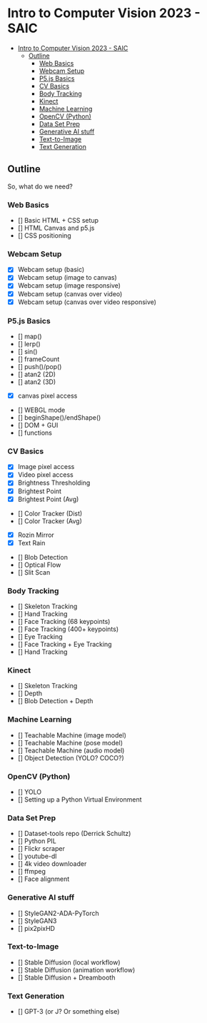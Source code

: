 # Intro to Computer Vision 2023 - SAIC

- [Intro to Computer Vision 2023 - SAIC](#intro-to-computer-vision-2023---saic)
  - [Outline](#outline)
    - [Web Basics](#web-basics)
    - [Webcam Setup](#webcam-setup)
    - [P5.js Basics](#p5js-basics)
    - [CV Basics](#cv-basics)
    - [Body Tracking](#body-tracking)
    - [Kinect](#kinect)
    - [Machine Learning](#machine-learning)
    - [OpenCV (Python)](#opencv-python)
    - [Data Set Prep](#data-set-prep)
    - [Generative AI stuff](#generative-ai-stuff)
    - [Text-to-Image](#text-to-image)
    - [Text Generation](#text-generation)

## Outline

So, what do we need?

### Web Basics

- [] Basic HTML + CSS setup
- [] HTML Canvas and p5.js
- [] CSS positioning

### Webcam Setup

- [x] Webcam setup (basic)
- [x] Webcam setup (image to canvas)
- [x] Webcam setup (image responsive)
- [x] Webcam setup (canvas over video)
- [x] Webcam setup (canvas over video responsive)

### P5.js Basics

- [] map()
- [] lerp()
- [] sin()
- [] frameCount
- [] push()/pop()
- [] atan2 (2D)
- [] atan2 (3D)
- [x] canvas pixel access
- [] WEBGL mode
- [] beginShape()/endShape()
- [] DOM + GUI
- [] functions

### CV Basics

- [x] Image pixel access
- [x] Video pixel access
- [x] Brightness Thresholding
- [x] Brightest Point
- [x] Brightest Point (Avg)
- [] Color Tracker (Dist)
- [] Color Tracker (Avg)
- [x] Rozin Mirror
- [x] Text Rain
- [] Blob Detection
- [] Optical Flow
- [] Slit Scan

### Body Tracking

- [] Skeleton Tracking
- [] Hand Tracking
- [] Face Tracking (68 keypoints)
- [] Face Tracking (400+ keypoints)
- [] Eye Tracking
- [] Face Tracking + Eye Tracking
- [] Hand Tracking

### Kinect

- [] Skeleton Tracking
- [] Depth
- [] Blob Detection + Depth

### Machine Learning

- [] Teachable Machine (image model)
- [] Teachable Machine (pose model)
- [] Teachable Machine (audio model)
- [] Object Detection (YOLO? COCO?)

### OpenCV (Python)

- [] YOLO
- [] Setting up a Python Virtual Environment

### Data Set Prep

- [] Dataset-tools repo (Derrick Schultz)
- [] Python PIL
- [] Flickr scraper
- [] youtube-dl
- [] 4k video downloader
- [] ffmpeg
- [] Face alignment

### Generative AI stuff

- [] StyleGAN2-ADA-PyTorch
- [] StyleGAN3
- [] pix2pixHD

### Text-to-Image

- [] Stable Diffusion (local workflow)
- [] Stable Diffusion (animation workflow)
- [] Stable Diffusion + Dreambooth

### Text Generation

- [] GPT-3 (or J? Or something else)
